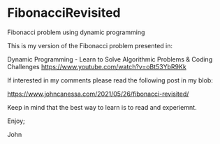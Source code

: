 # FibonacciRevisited
Fibonacci problem using dynamic programming

This is my version of the Fibonacci problem presented in:

Dynamic Programming - Learn to Solve Algorithmic Problems & Coding Challenges
https://www.youtube.com/watch?v=oBt53YbR9Kk

If interested in my comments please read the following post in my blob:

https://www.johncanessa.com/2021/05/26/fibonacci-revisited/

Keep in mind that the best way to learn is to read and experiemnt.

Enjoy;

John
